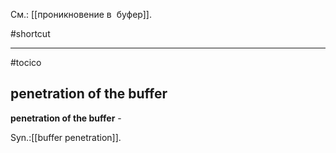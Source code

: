 См.: [[проникновение в  буфер]].

#shortcut




<hr/>

#tocico

## penetration of the buffer

<b>penetration of the buffer</b> -   


Syn.:[[buffer penetration]].
 


